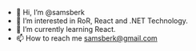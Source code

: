 - 👋 Hi, I’m @samsberk
- 👀 I’m interested in RoR, React and .NET Technology.
- 🌱 I’m currently learning React.
- 📫 How to reach me samsberk@gmail.com

<!---
samsberk/samsberk is a ✨ special ✨ repository because its `README.md` (this file) appears on your GitHub profile.
You can click the Preview link to take a look at your changes.
--->
